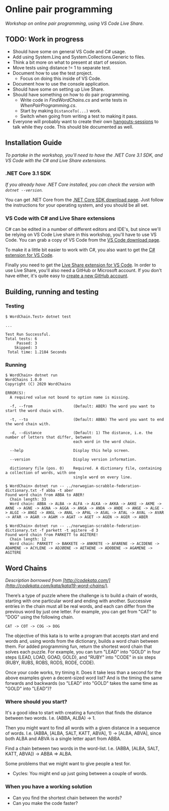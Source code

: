 Online pair programming
=======================
_Workshop on online pair programming, using VS Code Live Share._

TODO: Work in progress
----------------------
* Should have some on general VS Code and C# usage.
* Add using System.Linq and System.Collections.Generic to files.
* Think a bit more on what to present at start of session.
* Move tests using distance != 1 to separate test.
* Document how to use the test project.
    - Focus on doing this inside of VS Code.
* Document how to use the console application.
* Should have some on setting up Live Share.
* Should have something on how to do pair programming.
    - Write code in _FindWordChains.cs_ and write tests in _WhenPairProgramming.cs_.
    - Start by making `DistanceTo(...)` work.
    - Switch when going from writing a test to making it pass.
* Everyone will probably want to create their own [hangouts-sessions](https://meet.google.com/) to talk while they code. This should ble documented as well.

Installation Guide
------------------
_To partake in the workshop, you'll need to have the .NET Core 3.1 SDK, and VS Code with the C# and Live Share extensions._

### .NET Core 3.1 SDK
_If you already have .NET Core installed, you can check the version with `dotnet --version`._

You can get .NET Core from the [.NET Core SDK download page](https://www.microsoft.com/net/download). Just follow the instructions for your operating system, and you should be all set.

### VS Code with C# and Live Share extensions
C# can be edited in a number of different editors and IDE's, but since we'll be relying on VS Code Live share in this workshop, you'll have to use VS Code. You can grab a copy of VS Code from the [VS Code download page](https://code.visualstudio.com/).

To make it a little bit easier to work with C#, you also want to get the [C# extension for VS Code](https://marketplace.visualstudio.com/items?itemName=ms-dotnettools.csharp).

Finally you need to get the [Live Share extension for VS Code](https://marketplace.visualstudio.com/items?itemName=MS-vsliveshare.vsliveshare). In order to use Live Share, you'll also need a GitHub or Microsoft account. If you don't have either, it's quite easy to [create a new GitHub account](https://github.com/join).

Building, running and testing
-----------------------------

### Testing

```shell
$ WordChain.Test> dotnet test

...

Test Run Successful.
Total tests: 6
     Passed: 3
    Skipped: 3
 Total time: 1.2184 Seconds
```

### Running

```shell
$ WordChain> dotnet run
WordChains 1.0.0
Copyright (C) 2020 WordChains

ERROR(S):
  A required value not bound to option name is missing.

  -f, --from                  (Default: ABER) The word you want to start the word chain with.

  -t, --to                    (Default: ABBA) The word you want to end the word chain with.

  -d, --distance              (Default: 1) The distance, i.e. the number of letters that differ, between
                              each word in the word chain.

  --help                      Display this help screen.

  --version                   Display version information.

  dictionary file (pos. 0)    Required. A dictionary file, containing a collection of words, with one
                              single word on every line.
```

```shell
$ WordChain> dotnet run -- ../norwegian-scrabble-federation-dictionary.txt -f abba -t aber
Found word chain from ABBA to ABER!
  Chain length: 33
  Word chain: ABBA -> ALBA -> ALFA -> ALKA -> AKKA -> AKKE -> AKME -> AKNE -> AGNE -> AGNA -> AGGA -> ANGA -> ANDA -> ANDE -> ANGE -> ALGE -> ALGI -> ANGI -> ANGL -> ANAL -> APAL -> ASAL -> ATAL -> AVAL -> AVAR -> AFAR -> AGAR -> AGAM -> AGAT -> AGET -> AGEN -> AGER -> ABER
```

```shell
$ WordChain> dotnet run -- ../norwegian-scrabble-federation-dictionary.txt -f parkett -t agitere -d 3
Found word chain from PARKETT to AGITERE!
  Chain length: 12
  Word chain: PARKETT -> BAKKETE -> ANKRETE -> AFARENE -> ACIDENE -> ADAMENE -> ACYLENE -> ADJØENE -> AETAENE -> ADOBENE -> AGAMENE -> AGITERE
```

Word Chains
-----------
_Description borrowed from [http://codekata.com/](http://codekata.com/kata/kata19-word-chains/)._

There’s a type of puzzle where the challenge is to build a chain of words, starting with one particular word and ending with another. Successive entries in the chain must all be real words, and each can differ from the previous word by just one letter. For example, you can get from "CAT" to "DOG" using the following chain.

```
CAT -> COT -> COG -> DOG
```

The objective of this kata is to write a program that accepts start and end words and, using words from the dictionary, builds a word chain between them. For added programming fun, return the shortest word chain that solves each puzzle. For example, you can turn "LEAD" into "GOLD" in four steps (LEAD, LOAD, GOAD, GOLD), and "RUBY" into "CODE" in six steps (RUBY, RUBS, ROBS, RODS, RODE, CODE).

Once your code works, try timing it. Does it take less than a second for the above examples given a decent-sized word list? And is the timing the same forwards and backwards (so "LEAD" into "GOLD" takes the same time as "GOLD" into "LEAD")?

### Where should you start?
It's a good idea to start with creating a function that finds the distance between two words. I.e. (ABBA, ALBA) -> 1.

Then you might want to find all words with a given distance in a sequence of words. I.e. (ABBA, [ALBA, SALT, KATT, ABVA], 1) -> [ALBA, ABVA], since both ALBA and ABVA is a single letter apart from ABBA.

Find a chain between two words in the word-list. I.e. (ABBA, [ALBA, SALT, KATT, ABVA]) -> ABBA => ALBA.

Some problems that we might want to give people a test for.
* Cycles: You might end up just going between a couple of words.

### When you have a working solution
* Can you find the shortest chain between the words?
* Can you make the code faster?
